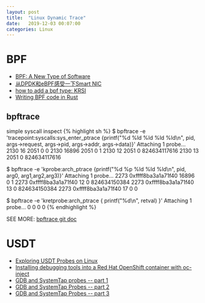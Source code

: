 ```yaml
---
layout: post
title:  "Linux Dynamic Trace"
date:   2019-12-03 00:07:00
categories: Linux
---
```


# BPF
- [BPF: A New Type of Software](http://www.brendangregg.com/blog/2019-12-02/bpf-a-new-type-of-software.html)
- [从DPDK和eBPF感受一下Smart NIC](https://blog.csdn.net/dog250/article/details/103301816)
- [how to add a bpf type: KRSI](https://lore.kernel.org/bpf/kcqxzhenen1b.fsf@jackmanb.zrh.corp.google.com/T/)
- [Writing BPF code in Rust](https://blog.redsift.com/labs/writing-bpf-code-in-rust/)

## bpftrace

simple syscall inspect
{% highlight sh %}
$ bpftrace -e 'tracepoint:syscalls:sys_enter_ptrace {printf("%d %ld %ld %ld %ld\n", pid, args->request, args->pid, args->addr, args->data)}'
Attaching 1 probe...
2130 16 2051 0 0
2130 16896 2051 0 1
2130 12 2051 0 824634117616
2130 13 2051 0 824634117616

$ bpftrace -e 'kprobe:arch_ptrace {printf("%d %p %ld %ld %ld\n", pid, arg0, arg1,arg2,arg3)}'
Attaching 1 probe...
2273 0xffff8ba3a1a71f40 16896 0 1
2273 0xffff8ba3a1a71f40 12 0 824634150384
2273 0xffff8ba3a1a71f40 13 0 824634150384
2273 0xffff8ba3a1a71f40 17 0 0

$ bpftrace -e 'kretprobe:arch_ptrace { printf("%d\n", retval) }'
Attaching 1 probe...
0
0
0
0
{% endhighlight %}

SEE MORE: [bpftrace git doc](https://github.com/iovisor/bpftrace/tree/master/docs)

# USDT
- [Exploring USDT Probes on Linux](https://leezhenghui.github.io/linux/2019/03/05/exploring-usdt-on-linux.html)
- [Installing debugging tools into a Red Hat OpenShift container with oc-inject](https://developers.redhat.com/blog/2020/01/15/installing-debugging-tools-into-a-red-hat-openshift-container-with-oc-inject/)
- [GDB and SystemTap probes -- part 1](https://blog.sergiodj.net/2012/03/29/gdb-and-systemtap-probes-part-1.html)
- [GDB and SystemTap Probes -- part 2](https://blog.sergiodj.net/2012/10/27/gdb-and-systemtap-probes-part-2.html)
- [GDB and SystemTap Probes -- part 3](https://blog.sergiodj.net/2012/11/02/gdb-and-systemtap-probes-part-3.html)

